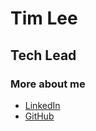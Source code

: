 # Tim Lee

## Tech Lead

### More about me

- [LinkedIn](https://www.linkedin.com/in/tim-lee-3a7b9029/)
- [GitHub](https://github.com/timbotambo)

